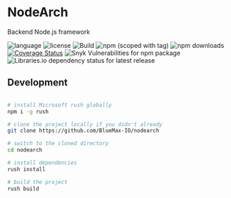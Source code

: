 # NodeArch

Backend Node.js framework

![language](https://img.shields.io/badge/typescript-100%25-blue)
![license](https://img.shields.io/badge/license-MIT-brightgreen)
![Build](https://github.com/nodearch/core/workflows/Build/badge.svg)
![npm (scoped with tag)](https://img.shields.io/npm/v/@nodearch/core/beta)
![npm downloads](https://img.shields.io/npm/dt/@nodearch/core)
[![Coverage Status](https://coveralls.io/repos/github/nodearch/core/badge.svg?branch=master)](https://coveralls.io/github/nodearch/core?branch=master)
![Snyk Vulnerabilities for npm package](https://img.shields.io/snyk/vulnerabilities/npm/@nodearch/core)
![Libraries.io dependency status for latest release](https://img.shields.io/librariesio/release/npm/@nodearch/core)


## Development

```bash

# install Microsoft rush globally 
npm i -g rush

# clone the project locally if you didn't already
git clone https://github.com/BlueMax-IO/nodearch

# switch to the cloned directory
cd nodearch

# install dependencies
rush install

# build the project
rush build

```
